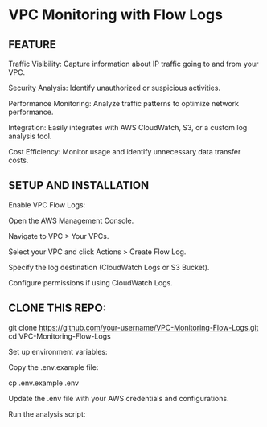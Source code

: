 
 
   # VPC Monitoring with Flow Logs   
   
## FEATURE 


Traffic Visibility: Capture information about IP traffic going to and from your VPC.

Security Analysis: Identify unauthorized or suspicious activities.

Performance Monitoring: Analyze traffic patterns to optimize network performance.

Integration: Easily integrates with AWS CloudWatch, S3, or a custom log analysis tool.

Cost Efficiency: Monitor usage and identify unnecessary data transfer costs.



## SETUP AND INSTALLATION 

Enable VPC Flow Logs:

Open the AWS Management Console.

Navigate to VPC > Your VPCs.

Select your VPC and click Actions > Create Flow Log.

Specify the log destination (CloudWatch Logs or S3 Bucket).

Configure permissions if using CloudWatch Logs.



## CLONE THIS REPO:

git clone https://github.com/your-username/VPC-Monitoring-Flow-Logs.git
cd VPC-Monitoring-Flow-Logs

Set up environment variables:

Copy the .env.example file:

cp .env.example .env

Update the .env file with your AWS credentials and configurations.

Run the analysis script:

 
